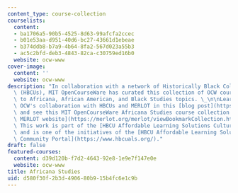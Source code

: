 ```yaml
---
content_type: course-collection
courselists:
  content:
  - ba1706a5-90b5-4525-8d63-99afcfa2ccec
  - b01e53aa-d951-40d6-bc27-43661d1ebeae
  - b374ddb8-b7a9-4b64-8fa2-567d023a55b3
  - ac5c2bfd-deb3-4843-82ca-c30759ed16b0
  website: ocw-www
cover-image:
  content: ''
  website: ocw-www
description: "In collaboration with a network of Historically Black Colleges and Universities\
  \ (HBCUs), MIT OpenCourseWare has curated this collection of OCW courses related\
  \ to Africana, African American, and Black Studies topics. \_\n\nLearn more about\
  \ OCW's collaboration with HBCUs and MERLOT in this [blog post](https://www.ocw-openmatters.org/2022/12/20/from-open-access-to-educational-equity-an-hbcumerlotmit-ocw-collaboration/),\
  \ and see this MIT OpenCourseWare Africana Studies course collection also [on the\
  \ MERLOT website](https://merlot.org/merlot/viewBookmarkCollection.htm?id=1383837).\
  \ This work is part of the [HBCU Affordable Learning Solutions Cultural Collections](https://www.hbcuals.org/cultural_collections.html),\
  \ and is one of the initiatives of the [HBCU Affordable Learning Solutions (AL$)\
  \ Community Portal](https://www.hbcuals.org/)."
draft: false
featured-courses:
  content: d39d120b-f7d2-4643-92e8-1e9e7f147e0e
  website: ocw-www
title: Africana Studies
uid: d580f30f-2b3d-4906-80b9-15b4fc6e1c9b
---
```

